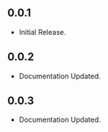 ## 0.0.1

* Initial Release.

## 0.0.2

* Documentation Updated.


## 0.0.3

* Documentation Updated.
